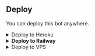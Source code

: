 
## Deploy
You can deploy this bot anywhere.

<details><summary>Deploy to Heroku</summary>
<p>
<br>
<a href="https://heroku.com/deploy?template=https://github.com/Hacker-Jr-TG/Nancy-V3.5/tree/master">
  <img src="https://www.herokucdn.com/deploy/button.svg" alt="Deploy">
</a>
</p>
</details>

<details>
  <summary><b>Deploy to Railway</b></summary>
<br/>

<p align="left">
<a href="https://railway.app/new/template?template=https%3A%2F%2Fgithub.com%2Fjosprojects%2Ftgmoviebot"
">
     <img height="30px" src="https://railway.app/button.svg">
  </a>

</details>

<details><summary>Deploy to VPS</summary>
<p>
<pre>
git clone https://github.com/Hacker-Jr-TG/nancyrobot
# Install Packages
pip3 install -r requirements.txt
Edit info.py with variables as given below then run bot
python3 bot.py
</pre>
</p>
</details>



